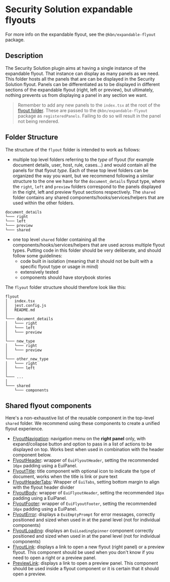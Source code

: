 # Security Solution expandable flyouts

For more info on the expandable flyout, see the `@kbn/expandable-flyout` package.

## Description

The Security Solution plugin aims at having a single instance of the expandable flyout. That instance can display as many panels as we need. This folder hosts all the panels that are can be displayed in the Security Solution flyout. Panels can be differentiated as to be displayed in different sections of the expandable flyout (right, left or preview), but ultimately, nothing prevents us from displaying a panel in any section we want.

> Remember to add any new panels to the `index.tsx` at the root of the [flyout folder](https://github.com/elastic/kibana/tree/main/x-pack/solutions/security/plugins/security_solution/public/flyout). These are passed to the `@kbn/expandable-flyout` package as `registeredPanels`. Failing to do so will result in the panel not being rendered.

## Folder Structure

The structure of the `flyout` folder is intended to work as follows:
- multiple top level folders referring to the _type_ of flyout (for example document details, user, host, rule, cases...) and would contain all the panels for that flyout _type_. Each of these top level folders can be organized the way you want, but we recommend following a similar structure to the one we have for the `document_details` flyout type, where the `right`, `left` and `preview` folders correspond to the panels displayed in the right, left and preview flyout sections respectively. The `shared` folder contains any shared components/hooks/services/helpers that are used within the other folders.
```
document_details
└─── right
└─── left
└─── preview
└─── shared
```
- one top level `shared` folder containing all the components/hooks/services/helpers that are used across multiple flyout types. Putting code in this folder should be very deliberate, and should follow some guidelines:
  - code built in isolation (meaning that it should not be built with a specific flyout type or usage in mind)
  - extensively tested
  - components should have storybook stories

The `flyout` folder structure should therefore look like this:
```
flyout
│   index.tsx
│   jest.config.js
│   README.md    
│
└─── document_details
│   └─── right
│   └─── left
│   └─── preview
│
└─── new_type
│   └─── right
│   └─── preview
│
└─── other_new_type
│   └─── right
│   └─── left
│
└─── ...
│
└─── shared
    └─── components
```

## Shared flyout components

Here's a non-exhaustive list of the reusable component in the top-level `shared` folder. We recommend using these components to create a unified flyout experience. 

 - [FlyoutNavigation](https://github.com/elastic/kibana/tree/main/x-pack/solutions/security/plugins/security_solution/public/flyout/shared/components/flyout_navigation.tsx): navigation menu on the **right panel** only, with expand/collapse button and option to pass in a list of actions to be displayed on top. Works best when used in combination with the header component below. 
 - [FlyoutHeader](https://github.com/elastic/kibana/tree/main/x-pack/solutions/security/plugins/security_solution/public/flyout/shared/components/flyout_header.tsx): wrapper of `EuiFlyoutHeader`, setting the recommended `16px` padding using a EuiPanel.
 - [FlyoutTitle](https://github.com/elastic/kibana/tree/main/x-pack/solutions/security/plugins/security_solution/public/flyout/shared/components/flyout_title.tsx): title component with optional icon to indicate the type of document, works when the title is link or pure text
 - [FlyoutHeaderTabs](https://github.com/elastic/kibana/tree/main/x-pack/solutions/security/plugins/security_solution/public/flyout/shared/components/flyout_header_tabs.tsx): Wrapper of `EuiTabs`, setting bottom margin to align with the flyout header divider
 - [FlyoutBody](https://github.com/elastic/kibana/tree/main/x-pack/solutions/security/plugins/security_solution/public/flyout/shared/components/flyout_body.tsx): wrapper of `EuiFlyoutHeader`, setting the recommended `16px` padding using a EuiPanel. 
 - [FlyoutFooter](https://github.com/elastic/kibana/tree/main/x-pack/solutions/security/plugins/security_solution/public/flyout/shared/components/flyout_footer.tsx): wrapper of `EuiFlyoutFooter`, setting the recommended `16px` padding using a EuiPanel. 
 - [FlyoutError](https://github.com/elastic/kibana/tree/main/x-pack/solutions/security/plugins/security_solution/public/flyout/shared/components/flyout_error.tsx): displays a `EuiEmptyPrompt` for error messages, correctly positioned and sized when used in at the panel level (not for individual components)
 - [FlyoutLoading](https://github.com/elastic/kibana/tree/main/x-pack/solutions/security/plugins/security_solution/public/flyout/shared/components/flyout_loading.tsx): displays an `EuiLoadingSpinner` component correctly positioned and sized when used in at the panel level (not for individual components)
 - [FlyoutLink](https://github.com/elastic/kibana/tree/main/x-pack/solutions/security/plugins/security_solution/public/flyout/shared/components/flyout_link.tsx): displays a link to open a new flyout (right panel) or a preview flyout. This component should be used when you don't know if you need to open a right or a preview panel.
 - [PreviewLink](https://github.com/elastic/kibana/tree/main/x-pack/solutions/security/plugins/security_solution/public/flyout/shared/components/preview_link.tsx): displays a link to open a preview panel. This component should be used inside a flyout component or it is certain that it should open a preview.